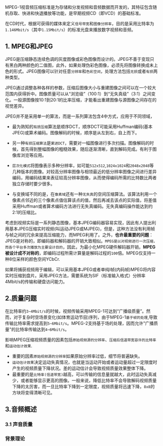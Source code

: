 MPEG-1视音频压缩标准是为存储和分发视频和音频数据而开发的，其特征包含随机存取、快进和快退播放等功能，是早期视频CD（即VCD）的基础标准。

在CD时代，根据可获得的媒体来定义`信号带宽`和`图像分辨率`，目的是采用比特率为`1.146Mbit/s`（其中`1.15Mbit/s`）的标准光盘来播放数字视频和音频。

## 1. MPEG和JPEG
JPEG是压缩静态连续色调的灰度图像或彩色图像而设计的。JPEG不善于变现只有黑白两种颜色的二值图，此外，如果处理伪彩色图像，必须先将图像转换成未上色的形式。JPEG图像可以针对任意`分辨率`和`色彩空间`，处理方法包括`无损`或者`有损`两种类型。

JPEG通过调整各种各样的参数，压缩后图像大小与重建图像之间可以在一个较大范围内获得折中。图像质量可以从“浏览级”（100:1）到“无失真级”（3:1）之间变化。一般源图像按10:1到20:1的比率压缩，才能看出重建图像与源图像之间存在的视觉差异。

JPEG并不是采用单一的算法，而是一系列算法包含4中方式，应用于不同领域，

* 最为熟知的`有损压缩`算法是顺序DCT，顺序DCT可能采用Huffman编码(基本JPEG)或算术编码。图像解码的时候，顺序是从左到右，自上而下。
* 另一种`有损压缩算法`是`累进DCT`，需要对一幅图像进行多次扫描。图像解码的时候，首先得到整幅图像的粗糙效果，随后逐渐清晰，直到解码完成。有利于图像库浏览等应用。

* `层次化模式`将图像表示多种分辨率，如可能`512x512`,`1024x1024`和`2048x2048`等几种版本的图像。对较高分辨率图像与相领最近的低分辨率图像之间进行差异编码，用编码结果来表征较高分辨率图像，从而使得编码所需的比特数比两者独立存储时要少很多。

* 与变换域不同的是，在`像素域`还有一种`无失真`的空间压缩算法。该算法利用一个像素点邻近的三个像素点值估算该点的值，然后再减去该点的实际值，将差值采用Huffman或者算术编码方法进行无失真编码。无失真编码操作能达到约2:1的压缩比。

考虑到视频实际是一系列静态图像，基本JPEG编码器容易实现，因此有人提出利用基本JPEG压缩实时视频(叫运动JPEG或MJPEG)，但是，这种方法没有利用帧与帧之间的冗余来提高压缩能力，而MPEG利用了。之外，**也许最重要的问题**：JPEG是对称的，即编码器和解码器的开销大致相似。`MPEG是以对视频进行一次压缩，而各个平台多次播放为主要设计目的`，因此，为最小化MPEG硬件解码器开销，**MPEG被设计成不对称的**，即编码过程所需计算量是解码过程的`100`倍。MPEG仅支持一种8位采样的颜色空间YCbCr.

如果将捕获视频用于编辑，可以采用基本JPEG或者单纯I帧(内码帧)MPEG将内容实时压缩到盘片。采用JPEG方法，需要系统为SIF（标准输入格式）分辨率4Mbit/s的传输和硬盘访问能力。

## 2.质量问题
在比特率约`3~4Mbit/s`的时候，视频传输采用MPEG-1可达到“广播级质量”。然而，对于复杂时空场景变化(如体育运动节目)序列，由于MPEG-1`基于帧的处理`,导致传输比特率需求提高到`5~6Mbit/s`。MPEG-2支持基于场的处理，因而允许"广播质量"的比特率传输达到`4~6Mbit/s`。

影响MPEG压缩视频质量的因素包括`原始视频源的分辨率`、`压缩后信道带宽容许的比特率`和`运动估计效果`.

* 重要的因素`原始视频源的分辨率`如果原始分辨率过低，细节将普遍缺失。
* `运动估计效果`决定运动失真情况，也就是当运动开始或者运动量超过一定限度时产生的视频质量下降状况。差的运动估计会导致视频质量效果整体下降。
* 最重要的是`比特率(信道带宽)`越高，可以传输的信息量就越大，此时运动失真减少，或者能够显示更高的图像。一般来说，降低比特率不会导致解码视频质量下降的太厉害，而一旦比特率下降到一定限度，视频质量将迅速下降，`8x8`的方块将变得清晰可见。

## 3.音频概述
### 3.1 声音质量
### 背景理论